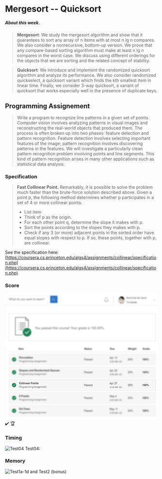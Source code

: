 # Mergesort -- Quicksort

##### About this week.
>**Mergesort**: We study the mergesort algorithm and show that it guarantees to sort any array of n items with at most n lg n compares. We also consider a nonrecursive, bottom-up version. We prove that any compare-based sorting algorithm must make at least n lg n compares in the worst case. We discuss using different orderings for the objects that we are sorting and the related concept of stability.

> **Quicksort**: We introduce and implement the randomized quicksort algorithm and analyze its performance. We also consider randomized quickselect, a quicksort variant which finds the kth smallest item in linear time. Finally, we consider 3-way quicksort, a variant of quicksort that works especially well in the presence of duplicate keys.

## Programming Assignement

> Write a program to recognize line patterns in a given set of points. Computer vision involves analyzing patterns in visual images and reconstructing the real-world objects that produced them. The process is often broken up into two phases: feature detection and pattern recognition. Feature detection involves selecting important features of the image; pattern recognition involves discovering patterns in the features. We will investigate a particularly clean pattern recognition problem involving points and line segments. This kind of pattern recognition arises in many other applications such as statistical data analysis.

### Specification

>  **Fast Collinear Point.** Remarkably, it is possible to solve the problem much faster than the brute-force solution described above. Given a point p, the following method determines whether p participates in a set of 4 or more collinear points.
> - List item
> - Think of p as the origin.
> - For each other point q, determine the slope it makes with p.
> - Sort the points according to the slopes they makes with p.
> - Check if any 3 (or more) adjacent points in the sorted order have equal slopes with respect to p. If so, these points, together with p, are collinear.


See the specification here:
[https://coursera.cs.princeton.edu/algs4/assignments/collinear/specification.php](https://coursera.cs.princeton.edu/algs4/assignments/collinear/specification.php)


### Score
![grade](./image/grade.png)
:heavy_check_mark: :trophy:

### Timing
![Test04](./image/timing_test1a1k.png)
Test04:

### Memory
![Test1a-1d and Test2 (bonus)](./image/memory_test1a1i.png)

